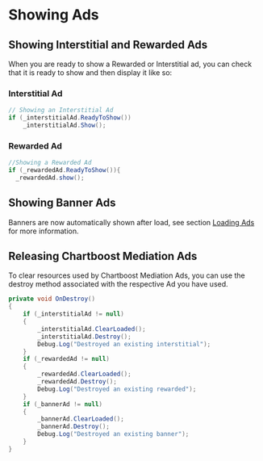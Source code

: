 # Showing Ads

## Showing Interstitial and Rewarded Ads

When you are ready to show a Rewarded or Interstitial ad, you can check that it is ready to show and then display it like so:

### Interstitial Ad

```c#
// Showing an Interstitial Ad
if (_interstitialAd.ReadyToShow())
    _interstitialAd.Show();
```

### Rewarded Ad

```c#
//Showing a Rewarded Ad
if (_rewardedAd.ReadyToShow()){
  _rewardedAd.show();
```

## Showing Banner Ads
Banners are now automatically shown after load, see section [Loading Ads](loading-ads.md) for more information.

## Releasing Chartboost Mediation Ads

To clear resources used by Chartboost Mediation Ads, you can use the destroy method associated with the respective Ad you have used.

```c#
private void OnDestroy()
{
    if (_interstitialAd != null)
    {
        _interstitialAd.ClearLoaded();
        _interstitialAd.Destroy();
        Debug.Log("Destroyed an existing interstitial");
    }
    if (_rewardedAd != null)
    {
        _rewardedAd.ClearLoaded();
        _rewardedAd.Destroy();
        Debug.Log("Destroyed an existing rewarded");
    }
    if (_bannerAd != null)
    {
        _bannerAd.ClearLoaded();
        _bannerAd.Destroy();
        Debug.Log("Destroyed an existing banner");
    }
}

```
